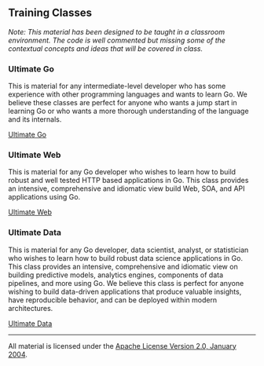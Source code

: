 ## Training Classes

*Note: This material has been designed to be taught in a classroom environment. The code is well commented but missing some of the contextual concepts and ideas that will be covered in class.*

### Ultimate Go

This is material for any intermediate-level developer who has some experience with other programming languages and wants to learn Go. We believe these classes are perfect for anyone who wants a jump start in learning Go or who wants a more thorough understanding of the language and its internals.

[Ultimate Go](go/README.md)

### Ultimate Web

This is material for any Go developer who wishes to learn how to build robust and well tested HTTP based applications in Go. This class provides an intensive, comprehensive and idiomatic view build Web, SOA, and API applications using Go.

[Ultimate Web](web/README.md)

### Ultimate Data

This is material for any Go developer, data scientist, analyst, or statistician who wishes to learn how to build robust data science applications in Go. This class provides an intensive, comprehensive and idiomatic view on building predictive models, analytics engines, components of data pipelines, and more using Go. We believe this class is perfect for anyone wishing to build data-driven applications that produce valuable insights, have reproducible behavior, and can be deployed within modern architectures.

[Ultimate Data](data/README.md)
___
All material is licensed under the [Apache License Version 2.0, January 2004](http://www.apache.org/licenses/LICENSE-2.0).
